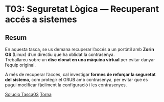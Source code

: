 # T03: Seguretat Lògica — Recuperant accés a sistemes

## Resum
En aquesta tasca, se us demana recuperar l’accés a un portàtil amb **Zorin OS** (Linux) d’un directiu que ha oblidat la contrasenya.  
Treballareu sobre un **disc clonat en una màquina virtual** per evitar danyar l’equip original.  

A més de recuperar l’accés, cal investigar **formes de reforçar la seguretat del sistema**, com protegir el GRUB amb contrasenya, per evitar que es pugui modificar fàcilment la configuració i les contrasenyes.

[Solucio Tasca03](solucio03.md) 
[Torna](../)
